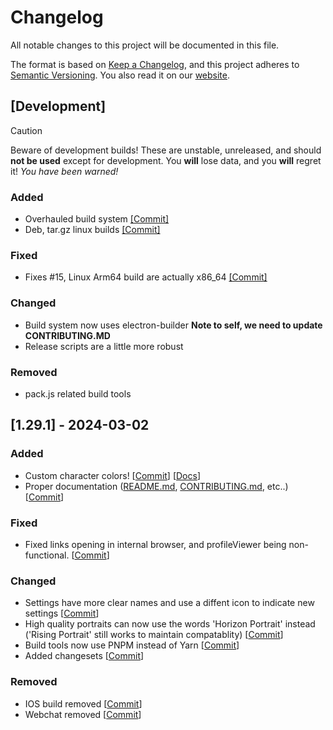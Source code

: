 # Changelog

All notable changes to this project will be documented in this file.

The format is based on [Keep a Changelog](https://keepachangelog.com/en/1.1.0/),
and this project adheres to [Semantic Versioning](https://semver.org/spec/v2.0.0.html). You also read it on our [website](https://fchat-horizon.github.io/docs/changelog.html).

## [Development]
> [!CAUTION]
> Beware of development builds!
> These are unstable, unreleased, and should **not be used** except for development.
> You **will** lose data, and you **will** regret it!
> _You have been warned!_

### Added

- Overhauled build system [[Commit]](https://github.com/Fchat-Horizon/Horizon/commit/db43135677cb8e5e57f51bb0ffb417834ccd4103)
- Deb, tar.gz linux builds [[Commit]](https://github.com/Fchat-Horizon/Horizon/commit/db43135677cb8e5e57f51bb0ffb417834ccd4103)

### Fixed

- Fixes #15, Linux Arm64 build are actually x86_64 [[Commit]](https://github.com/Fchat-Horizon/Horizon/commit/db43135677cb8e5e57f51bb0ffb417834ccd4103)

### Changed

- Build system now uses electron-builder **Note to self, we need to update CONTRIBUTING.MD**
- Release scripts are a little more robust

### Removed

- pack.js related build tools

## [1.29.1] - 2024-03-02

### Added

- Custom character colors! [[Commit](https://github.com/Fchat-Horizon/Horizon/commit/124ffbcaa8498d09a94323f1961eb173e5c5ab65)] [[Docs](https://fchat-horizon.github.io/docs/docs/features-overview.html#custom-character-colors-high-quality-portraits)]
- Proper documentation ([README.md](https://github.com/Fchat-Horizon/Horizon/blob/main/README.md), [CONTRIBUTING.md](https://github.com/Fchat-Horizon/Horizon/blob/main/CONTRIBUTING.md), etc..) [[Commit](https://github.com/Fchat-Horizon/Horizon/commit/ec5b7deb2c2726bcf73ab25e6e24af8087b3ef38)]

### Fixed

- Fixed links opening in internal browser, and profileViewer being non-functional. [[Commit](https://github.com/Fchat-Horizon/Horizon/commit/192dbdce989942334883f9145179e1df5633ba2a)]

### Changed

- Settings have more clear names and use a diffent icon to indicate new settings [[Commit](https://github.com/Fchat-Horizon/Horizon/commit/21de3c1514146e7d5f9e7441fb986e5b74b96aac)]
- High quality portraits can now use the words 'Horizon Portrait' instead ('Rising Portrait' still works to maintain compatablity) [[Commit](https://github.com/Fchat-Horizon/Horizon/commit/e7589d748edc736565147a4f2adb87244cf09977)]
- Build tools now use PNPM instead of Yarn [[Commit](https://github.com/Fchat-Horizon/Horizon/commit/da6771bb95bee8e67f64f85e9243d761f7b44ad1)]
- Added changesets [[Commit](https://github.com/Fchat-Horizon/Horizon/commit/49394bd0d0d5769d3ffa80442063be1dd3d4cc93)]

### Removed

- IOS build removed [[Commit](https://github.com/Fchat-Horizon/Horizon/commit/41261d1ba7043eb7dfd5a1a6331dc604ff338814)]
- Webchat removed [[Commit](https://github.com/Fchat-Horizon/Horizon/commit/b894a180b9be31f68d1458aaa3c59f9c4470da89)]
